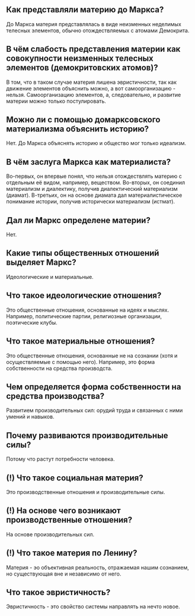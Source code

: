 ## Как представляли материю до Маркса?
До Маркса материя представлялась в виде неизменных неделимых телесных элементов, обычно отождествляемых с атомами Демокрита.

## В чём слабость представления материи как совокупности неизменных телесных элементов (демокритовских атомов)?
В том, что в таком случае материя лишена эвристичности, так как движение элементов объяснить можно, а вот самоорганизацию - нельзя.
Самоорганизацию элементов, а, следовательно, и развитие материи можно только постулировать.

## Можно ли с помощью домарксовского материализма объяснить историю?
Нет.
До Маркса объяснять историю и общество мог только идеализм.

## В чём заслуга Маркса как материалиста?
Во-первых, он впервые понял, что нельзя отождествлять материю с отдельным её видом, например, веществом.
Во-вторых, он соединил материализм и диалектику, получив диалектический материализм (диамат).
В-третьих, он на основе диамата дал материалистическое понимание истории, получив исторически материализм (истмат).

## Дал ли Маркс определене материи?
Нет.

## Какие типы общественных отношений выделяет Маркс?
Идеологические и материальные.

## Что такое идеологические отношения?
Это общественные отношения, основанные на идеях и мыслях.
Например, политические партии, религиозные организации, поэтические клубы.

## Что такое материальные отношения?
Это общественные отношения, основанные не на сознании (хотя и осуществляемые с помощью него).
Например, это форма собственности на средства производста.

## Чем определяется форма собственности на средства производства?
Развитием производительных сил: орудий труда и связанных с ними умений и навыков.

## Почему развиваются производительные силы?
Потому что растут потребности человека.

## (!) Что такое социальная материя?
Это производственные отношения и производительные силы.

## (!) На основе чего возникают производственные отношения?
На основе производительных сил.

## (!) Что такое материя по Ленину?
Материя - эо объективная реальность, отражаемая нашим сознанием, но существующая вне и независимо от него.

## Что такое эвристичность?
Эвристичность - это свойство системы направлять на нечто новое.


